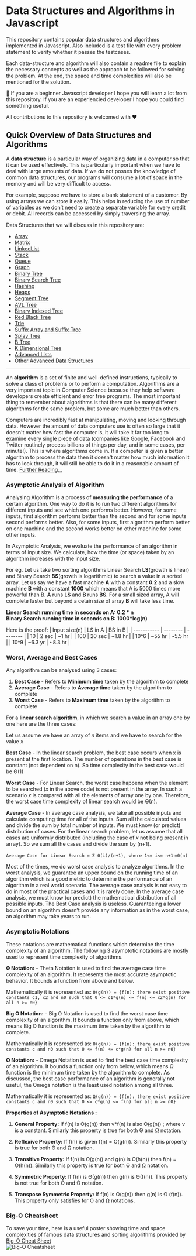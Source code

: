 # Data Structures and Algorithms in Javascript
This repository contains popular data structures and algorithms implemented in Javascript. Also included is a test file with every problem statement to verify whether it passes the testcases.  
  
Each data-structure and algorithm will also contain a readme file to explain the necessary concepts as well as the approach to be followed for solving the problem. At the end, the space and time complexities will also be mentioned for the solution.  
  
🎉 If you are a beginner Javascript developer I hope you will learn a lot from this repository. If you are an experiencied developer I hope you could find something useful.  
  
All contributions to this repository is welcomed with ❤️  
  
## Quick Overview of Data Structures and Algorithms

A **data structure** is a particular way of organizing data in a computer so that it can be used effectively. This is particularly important when we have to deal with large amounts of data. If we do not posses the knowledge of common data structures, our programs will consume a lot of space in the memory and will be very difficult to access. 

For example, suppose we have to store a bank statement of a customer. By using arrays we can store it easily. This helps in reducing the use of number of variables as we don’t need to create a separate variable for every credit or debit. All records can be accessed by simply traversing the array.

Data Structures that we will discuss in this repository are: 

- [Array](https://github.com/rahulSlash/data-structures-algorithms-javascript)  
- [Matrix](https://github.com/rahulSlash/data-structures-algorithms-javascript)  
- [LinkedList](https://github.com/rahulSlash/data-structures-algorithms-javascript)  
- [Stack](https://github.com/rahulSlash/data-structures-algorithms-javascript)  
- [Queue](https://github.com/rahulSlash/data-structures-algorithms-javascript)  
- [Graph](https://github.com/rahulSlash/data-structures-algorithms-javascript)  
- [Binary Tree](https://github.com/rahulSlash/data-structures-algorithms-javascript)  
- [Binary Search Tree](https://github.com/rahulSlash/data-structures-algorithms-javascript)  
- [Hashing](https://github.com/rahulSlash/data-structures-algorithms-javascript)  
- [Heaps](https://github.com/rahulSlash/data-structures-algorithms-javascript)  
- [Segment Tree](https://github.com/rahulSlash/data-structures-algorithms-javascript)  
- [AVL Tree](https://github.com/rahulSlash/data-structures-algorithms-javascript)  
- [Binary Indexed Tree](https://github.com/rahulSlash/data-structures-algorithms-javascript)  
- [Red Black Tree](https://github.com/rahulSlash/data-structures-algorithms-javascript)  
- [Trie](https://github.com/rahulSlash/data-structures-algorithms-javascript)  
- [Suffix Array and Suffix Tree](https://github.com/rahulSlash/data-structures-algorithms-javascript)  
- [Splay Tree](https://github.com/rahulSlash/data-structures-algorithms-javascript)  
- [B Tree](https://github.com/rahulSlash/data-structures-algorithms-javascript)  
- [K Dimensional Tree](https://github.com/rahulSlash/data-structures-algorithms-javascript)  
- [Advanced Lists](https://github.com/rahulSlash/data-structures-algorithms-javascript)  
- [Other Advanced Data Structures](https://github.com/rahulSlash/data-structures-algorithms-javascript)  
---
An **algorithm** is a set of finite and well-defined instructions, typically to solve a class of problems or to perform a computation. Algorithms are a very important topic in Computer Science because they help software developers create efficient and error free programs. The most important thing to remember about algorithms is that there can be many different algorithms for the same problem, but some are much better than others.

Computers are incredibly fast at manipulating, moving and looking through data. However the amount of data computers use is often so large that it doesn't matter how fast the computer is, it will take it far too long to examine every single piece of data (companies like Google, Facebook and Twitter routinely process billions of things per day, and in some cases, per minute!). This is where algorithms come in. If a computer is given a better algorithm to process the data then it doesn't matter how much information it has to look through, it will still be able to do it in a reasonable amount of time. [Further Reading...](https://csfieldguide.org.nz/en/chapters/algorithms/)

### Asymptotic Analysis of Algorithm

Analysing Algorithm is a process of **measuring the performance** of a certain algorithm. One way to do it is to run two different algorithms for different inputs and see which one performs better. However, for some inputs, first algorithm performs better than the second and for some inputs second performs better. Also, for some inputs, first algorithm perform better on one machine and the second works better on other machine for some other inputs.

In Asymptotic Analysis, we evaluate the performance of an algorithm in terms of input size. We calculate, how the time (or space) taken by an algorithm increases with the input size.

For eg. Let us take two sorting algorithms Linear Search **LS**(growth is linear) and Binary Search **BS**(growth is logarithmic) to search a value in a sorted array. Let us say we have a fast machine **A** with a constant **0.2**  and a slow machine **B** with a constant **1000** which means that A is 5000 times more powerful than B. **A** runs **LS** and **B** runs **BS**. For a small sized array, A will complete faster but beyond a cetain size of array **B** will take less time.

**Linear Search running time in seconds on A: 0.2 * n  
Binary Search running time in seconds on B: 1000*log(n)**

Here is the proof:
| Input size(n)      | LS in A  | BS in B  | 
| -----------        | -------- | -------- |
| 10                 | 2 sec    | ~1 hr    |
| 100                | 20 sec   | ~1.8 hr  |
| 10^6               | ~55 hr   | ~5.5 hr  |
| 10^9               | ~6.3 yr  | ~8.3 hr  |

### Worst, Average and Best Cases

Any algorithm can be analysed using 3 cases:
1. **Best Case** - Refers to **Minimum time** taken by the algorithm to complete
2. **Average Case** - Refers to **Average time** taken by the algorithm to complete
3. **Worst Case** - Refers to **Maximum time** taken by the algorithm to complete

For a **linear search algorithm**, in which we search a value in an array one by one here are the three cases:

Let us assume we have an array of *n* items and we have to search for the value *x*

**Best Case** - In the linear search problem, the best case occurs when x is present at the first location. The number of operations in the best case is constant (not dependent on n). So time complexity in the best case would be Θ(1) 

**Worst Case** - For Linear Search, the worst case happens when the element to be searched (*x* in the above code) is not present in the array. In such a scenario *x* is compared with all the elements of array one by one. Therefore, the worst case time complexity of linear search would be Θ(n).

**Average Case** - In average case analysis, we take all possible inputs and calculate computing time for all of the inputs. Sum all the calculated values and divide the sum by total number of inputs. We must know (or predict) distribution of cases. For the linear search problem, let us assume that all cases are uniformly distributed (including the case of *x* not being present in array). So we sum all the cases and divide the sum by (n+1).

`Average Case for Linear Search = Σ Θ(i)/(n+1), where 1<= i<= n+1`
`=Θ(n)`

Most of the times, we do worst case analysis to analyze algorithms. In the worst analysis, we guarantee an upper bound on the running time of an algorithm which is a good metric to determine the performance of an algorithm in a real world scenario. 
The average case analysis is not easy to do in most of the practical cases and it is rarely done. In the average case analysis, we must know (or predict) the mathematical distribution of all possible inputs. 
The Best Case analysis is useless. Guaranteeing a lower bound on an algorithm doesn’t provide any information as in the worst case, an algorithm may take years to run.

### Asymptotic Notations

These notations are mathematical functions which determine the time complexity of an algorithm. The following 3 asymptotic notations are mostly used to represent time complexity of algorithms.

**Θ Notation:** - Theta Notation is used to find the average case time complexity of an algorithm. It represents the most accurate asymptotic behavior. It bounds a function from above and below.

 Mathematically it is represented as:
 `Θ(g(n)) = {f(n): there exist positive constants c1, c2 and n0 such that 0 <= c1*g(n) <= f(n) <= c2*g(n) for all n >= n0}`

**Big O Notation:** - Big O Notation is used to find the worst case time complexity of an algorithm. It bounds a function only from above, which means Big O function is the maximum time taken by the algorithm to complete.

Mathematically it is represented as:
 `O(g(n)) = {f(n): there exist positive constants c and n0 such that 0 <= f(n) <= c*g(n) for all n >= n0}`

**Ω Notation:** - Omega Notation is used to find the best case time complexity of an algorithm. It bounds a function only from below, which means Ω function is the minimum time taken by the algorithm to complete. As discussed, the best case performance of an algorithm is generally not useful, the Omega notation is the least used notation among all three.

Mathematically it is represented as:
 `Ω(g(n)) = {f(n): there exist positive constants c and n0 such that 0 <= c*g(n) <= f(n) for all n >= n0}`

**Properties of Asymptotic Notations :**

 1. **General Property:** 
 If f(n) is O(g(n)) then v*f(n) is also O(g(n)) ; where v is a constant.
 Similarly this property is true for both Θ and Ω notation.

 2. **Reflexive Property:** 
 If f(n) is given f(n) = O(g(n)).
 Similarly this property is true for both Θ and Ω notation.

 3. **Transitive Property:** 
 If f(n) is O(g(n)) and g(n) is O(h(n)) then f(n) = O(h(n)).
 Similarly this property is true for both Θ and Ω notation.

 4. **Symmetric Property:** 
 If f(n) is Θ(g(n)) then g(n) is Θ(f(n)).
 This property is not true for both O and Ω notation.

 5. **Transpose Symmetric Property:** 
 If f(n) is O(g(n)) then g(n) is Ω (f(n)).
 This property only satisfies for O and Ω notations.
 
 ### Big-O Cheatsheet
 To save your time, here is a useful poster showing time and space complexities of famous data structures and sorting algorithms provided by [Big-O Cheat Sheet](https://www.bigocheatsheet.com/)  
 ![Big-O Cheatsheet](https://github.com/rahulSlash/data-structures-algorithms-javascript/blob/master/big-o-cheat-sheet-poster.png "Big-O Cheatsheet")
